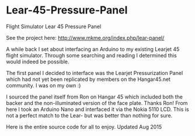 # Lear-45-Pressure-Panel
Flight Simulator Lear 45 Pressure Panel

See the project here:
http://www.mkme.org/index.php/lear-panel/

A while back I set about interfacing an Arduino to my existing Learjet 45 flight simulator.  Through some searching and reading I determined this would indeed be possible.

The first panel I decided to interface was the Learjet Pressurization Panel which had not yet been replicated by members on the Hangar45.net community.  I was on my own :)

I sourced the panel itself from Ron on Hangar 45 which included both the backer and the non-illuminated version of the face plate.  Thanks Ron!  From here I took an Arduino Nano and interfaced it via the Nokia 5110 LCD.  This is not a perfect match to the Lear- but was better than nothing for sure.

Here is the entire source code for all to enjoy.  Updated Aug 2015 